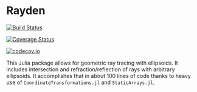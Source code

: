 # Rayden

[![Build Status](https://travis-ci.org/yakir12/Rayden.jl.svg?branch=master)](https://travis-ci.org/yakir12/Rayden.jl)

[![Coverage Status](https://coveralls.io/repos/yakir12/Rayden.jl/badge.svg?branch=master&service=github)](https://coveralls.io/github/yakir12/Rayden.jl?branch=master)

[![codecov.io](http://codecov.io/github/yakir12/Rayden.jl/coverage.svg?branch=master)](http://codecov.io/github/yakir12/Rayden.jl?branch=master)

This Julia package allows for geometric ray tracing with ellipsoids. It includes intersection and refraction/reflection of rays with arbitrary ellipsoids. It accomplishes that in about 100 lines of code thanks to heavy use of `CoordinateTransformations.jl` and `StaticArrays.jl`.
